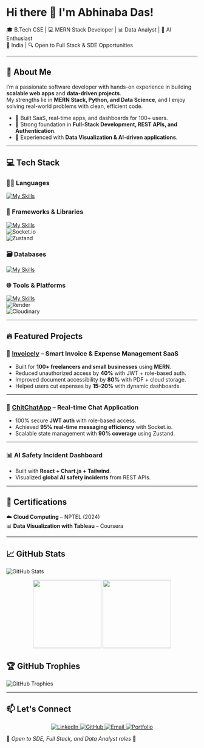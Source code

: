 # Hi there 👋 I'm Abhinaba Das!  
🎓 B.Tech CSE | 💻 MERN Stack Developer | 📊 Data Analyst | 🤖 AI Enthusiast  
📍 India | 🔍 Open to Full Stack & SDE Opportunities  

---

## 🚀 About Me  
I’m a passionate software developer with hands-on experience in building **scalable web apps** and **data-driven projects**.  
My strengths lie in **MERN Stack, Python, and Data Science**, and I enjoy solving real-world problems with clean, efficient code.  

- 🔹 Built SaaS, real-time apps, and dashboards for 100+ users.  
- 🔹 Strong foundation in **Full-Stack Development, REST APIs, and Authentication**.  
- 🔹 Experienced with **Data Visualization & AI-driven applications**.  

---

## 💻 Tech Stack  

### 👨‍💻 Languages  
[![My Skills](https://skillicons.dev/icons?i=js,python,cpp,mysql,html,css)](https://skillicons.dev)  

### 🧱 Frameworks & Libraries  
[![My Skills](https://skillicons.dev/icons?i=react,nodejs,express,tailwind,redux)](https://skillicons.dev)  
![Socket.io](https://img.shields.io/badge/Socket.io-010101?style=for-the-badge&logo=socketdotio&logoColor=white)  
![Zustand](https://img.shields.io/badge/Zustand-764ABC?style=for-the-badge&logo=zustand&logoColor=white)  

### 🗃️ Databases  
[![My Skills](https://skillicons.dev/icons?i=mongodb,mysql)](https://skillicons.dev)  

### 🌐 Tools & Platforms  
[![My Skills](https://skillicons.dev/icons?i=git,github,postman,vercel,vscode)](https://skillicons.dev)  
![Render](https://img.shields.io/badge/Render-46E3B7?style=for-the-badge&logo=render&logoColor=white)  
![Cloudinary](https://img.shields.io/badge/Cloudinary-4285F4?style=for-the-badge&logo=cloudinary&logoColor=white)  


---

## 🔥 Featured Projects  

### 🧾 [Invoicely](https://github.com/Abhinaba35/Invoicely) – Smart Invoice & Expense Management SaaS  
- Built for **100+ freelancers and small businesses** using **MERN**.  
- Reduced unauthorized access by **40%** with JWT + role-based auth.  
- Improved document accessibility by **80%** with PDF + cloud storage.  
- Helped users cut expenses by **15–20%** with dynamic dashboards.  

---

### 💬 [ChitChatApp](https://github.com/Abhinaba35/ChitChatApp) – Real-time Chat Application  
- 100% secure **JWT auth** with role-based access.  
- Achieved **95% real-time messaging efficiency** with Socket.io.  
- Scalable state management with **90% coverage** using Zustand.  

---

### 📊 AI Safety Incident Dashboard  
- Built with **React + Chart.js + Tailwind**.  
- Visualized **global AI safety incidents** from REST APIs.  

---

## 📜 Certifications  
☁️ **Cloud Computing** – NPTEL (2024)  
📊 **Data Visualization with Tableau** – Coursera  

---

## 📈 GitHub Stats  

![GitHub Stats](https://github-readme-stats.vercel.app/api?username=Abhinaba35&show_icons=true&theme=radical)  

<div align="center">

  <img src="https://github-readme-stats.vercel.app/api/top-langs/?username=Abhinaba35&layout=compact&langs_count=8&theme=radical" height="180em" />
  <img src="https://streak-stats.demolab.com/?user=Abhinaba35&theme=radical&hide_border=false" height="180em" />

</div>

## 🏆 GitHub Trophies  

![GitHub Trophies](https://github-profile-trophy.vercel.app/?username=Abhinaba35&theme=onedark&margin-w=15&margin-h=15)  

---

## 📫 Let's Connect  

<div align="center">

  <a href="https://www.linkedin.com/in/abhinaba-das-cse">
    <img src="https://skillicons.dev/icons?i=linkedin" alt="LinkedIn" />
  </a>
  <a href="https://github.com/Abhinaba35">
    <img src="https://skillicons.dev/icons?i=github" alt="GitHub" />
  </a>
  <a href="mailto:dasjayanti208@gmail.com">
    <img src="https://img.shields.io/badge/Email-dasjayanti208%40gmail.com-red?style=for-the-badge&logo=gmail&logoColor=white" alt="Email" />
  </a>
  <a href="#">
    <img src="https://img.shields.io/badge/Portfolio-Coming%20Soon-blue?style=for-the-badge&logo=internet-explorer&logoColor=white" alt="Portfolio" />
  </a>

</div>



💼 *Open to SDE, Full Stack, and Data Analyst roles* 🚀
